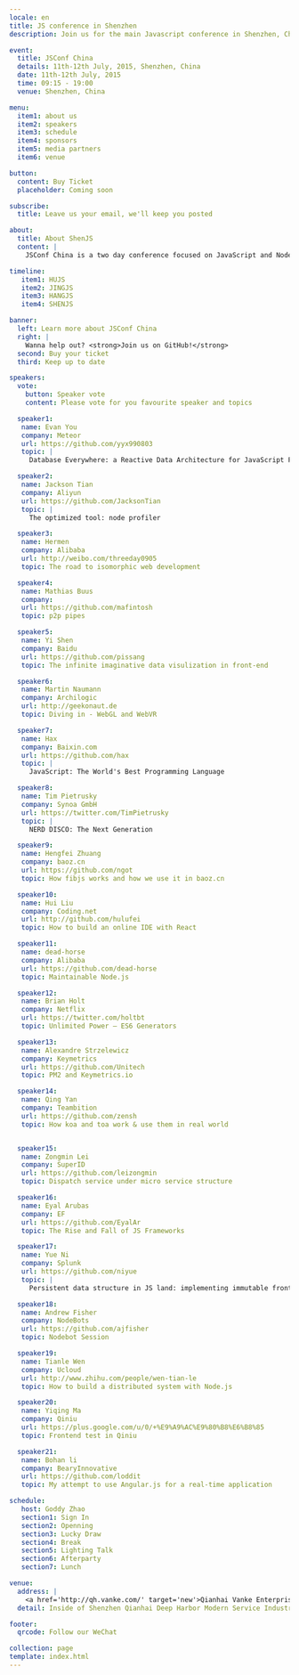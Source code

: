 ```yaml
---
locale: en
title: JS conference in Shenzhen
description: Join us for the main Javascript conference in Shenzhen, China this summer.

event:
  title: JSConf China
  details: 11th-12th July, 2015, Shenzhen, China
  date: 11th-12th July, 2015
  time: 09:15 - 19:00
  venue: Shenzhen, China

menu:
  item1: about us
  item2: speakers
  item3: schedule
  item4: sponsors
  item5: media partners
  item6: venue

button:
  content: Buy Ticket
  placeholder: Coming soon

subscribe:
  title: Leave us your email, we'll keep you posted

about:
  title: About ShenJS
  content: |
    JSConf China is a two day conference focused on JavaScript and Node.js technologies. This developer driven event brings together notable figures from both the Chinese and international JavaScript communities to share their knowledge and passion for JavaScript. After Shanghai, Beijing and Hangzhou, JSConf China is going to Shenzhen from July 11-12 in 2015.

timeline:
   item1: HUJS
   item2: JINGJS
   item3: HANGJS
   item4: SHENJS

banner:
  left: Learn more about JSConf China
  right: |
    Wanna help out? <strong>Join us on GitHub!</strong>
  second: Buy your ticket
  third: Keep up to date

speakers:
  vote:
    button: Speaker vote
    content: Please vote for you favourite speaker and topics

  speaker1:
   name: Evan You
   company: Meteor
   url: https://github.com/yyx990803
   topic: |
     Database Everywhere: a Reactive Data Architecture for JavaScript Frontends

  speaker2:
   name: Jackson Tian
   company: Aliyun
   url: https://github.com/JacksonTian
   topic: |
     The optimized tool: node profiler

  speaker3:
   name: Hermen
   company: Alibaba
   url: http://weibo.com/threeday0905
   topic: The road to isomorphic web development

  speaker4:
   name: Mathias Buus
   company:
   url: https://github.com/mafintosh
   topic: p2p pipes

  speaker5:
   name: Yi Shen
   company: Baidu
   url: https://github.com/pissang
   topic: The infinite imaginative data visulization in front-end

  speaker6:
   name: Martin Naumann
   company: Archilogic
   url: http://geekonaut.de
   topic: Diving in - WebGL and WebVR

  speaker7:
   name: Hax
   company: Baixin.com
   url: https://github.com/hax
   topic: |
     JavaScript: The World's Best Programming Language

  speaker8:
   name: Tim Pietrusky
   company: Synoa GmbH
   url: https://twitter.com/TimPietrusky
   topic: |
     NERD DISCO: The Next Generation

  speaker9:
   name: Hengfei Zhuang
   company: baoz.cn
   url: https://github.com/ngot
   topic: How fibjs works and how we use it in baoz.cn

  speaker10:
   name: Hui Liu
   company: Coding.net
   url: http://github.com/hulufei
   topic: How to build an online IDE with React

  speaker11:
   name: dead-horse
   company: Alibaba
   url: https://github.com/dead-horse
   topic: Maintainable Node.js

  speaker12:
   name: Brian Holt
   company: Netflix
   url: https://twitter.com/holtbt
   topic: Unlimited Power – ES6 Generators

  speaker13:
   name: Alexandre Strzelewicz
   company: Keymetrics
   url: https://github.com/Unitech
   topic: PM2 and Keymetrics.io

  speaker14:
   name: Qing Yan
   company: Teambition
   url: https://github.com/zensh
   topic: How koa and toa work & use them in real world


  speaker15:
   name: Zongmin Lei
   company: SuperID
   url: https://github.com/leizongmin
   topic: Dispatch service under micro service structure

  speaker16:
   name: Eyal Arubas
   company: EF
   url: https://github.com/EyalAr
   topic: The Rise and Fall of JS Frameworks

  speaker17:
   name: Yue Ni
   company: Splunk
   url: https://github.com/niyue
   topic: |
     Persistent data structure in JS land: implementing immutable frontend using react.js

  speaker18:
   name: Andrew Fisher
   company: NodeBots
   url: https://github.com/ajfisher
   topic: Nodebot Session

  speaker19:
   name: Tianle Wen
   company: Ucloud
   url: http://www.zhihu.com/people/wen-tian-le
   topic: How to build a distributed system with Node.js

  speaker20:
   name: Yiqing Ma
   company: Qiniu
   url: https://plus.google.com/u/0/+%E9%A9%AC%E9%80%B8%E6%B8%85
   topic: Frontend test in Qiniu

  speaker21:
   name: Bohan li
   company: BearyInnovative
   url: https://github.com/loddit
   topic: My attempt to use Angular.js for a real-time application

schedule:
   host: Goddy Zhao
   section1: Sign In
   section2: Openning
   section3: Lucky Draw
   section4: Break
   section5: Lighting Talk
   section6: Afterparty
   section7: Lunch

venue:
  address: |
    <a href='http://qh.vanke.com/' target='new'>Qianhai Vanke Enterprise Dream Park (Special Zone Mansion)</a>
  detail: Inside of Shenzhen Qianhai Deep Harbor Modern Service Industry Hezuoqu, Yuexing 2nd Road, Shenzhen, Guangdong

footer:
  qrcode: Follow our WeChat

collection: page
template: index.html
---
```


